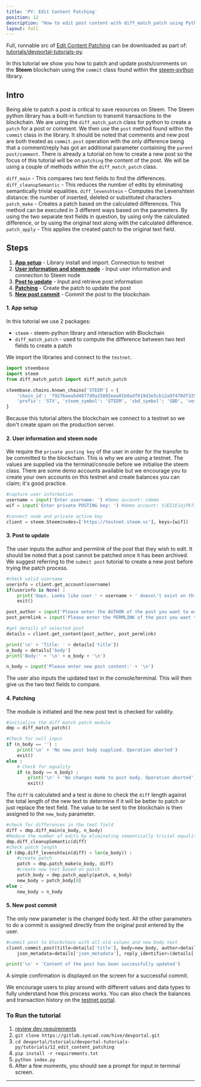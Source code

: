 ```yaml
---
title: 'PY: Edit Content Patching'
position: 12
description: "How to edit post content with diff_match_patch using Python."
layout: full
---              
```

<span class="fa-pull-left top-of-tutorial-repo-link"><span class="first-word">Full</span>, runnable src of [Edit Content Patching](https://gitlab.syncad.com/hive/devportal/-/tree/develop/tutorials/devportal-tutorials-py/tutorials/12_edit_content_patching) can be downloaded as part of: [tutorials/devportal-tutorials-py](https://gitlab.syncad.com/hive/devportal/-/tree/develop/tutorials/devportal-tutorials-py).</span>
<br>



In this tutorial we show you how to patch and update posts/comments on the **Steem** blockchain using the `commit` class found within the [steem-python](https://github.com/steemit/steem-python) library.

## Intro

Being able to patch a post is critical to save resources on Steem. The Steem python library has a built-in function to transmit transactions to the blockchain. We are using the `diff_match_patch` class for python to create a `patch` for a post or comment. We then use the `post` method found within the `commit` class in the library. It should be noted that comments and new post are both treated as `commit.post` operation with the only difference being that a comment/reply has got an additional parameter containing the `parent post/comment`. There is already a tutorial on how to create a new post so the focus of this tutorial will be on `patching` the content of the post. We will be using a couple of methods within the `diff_match_patch` class.

`diff_main` - This compares two text fields to find the differences.
`diff_cleanupSemantic` - This reduces the number of edits by eliminating semantically trivial equalities.
`diff_levenshtein` - Computes the Levenshtein distance: the number of inserted, deleted or substituted characters
`patch_make` - Creates a patch based on the calculated differences. This method can be executed in 3 different ways based on the parameters. By using the two separate text fields in question, by using only the calculated difference, or by using the original text along with the calculated difference.
`patch_apply` - This applies the created patch to the original text field.

## Steps

1.  [**App setup**](#setup) - Library install and import. Connection to testnet
1.  [**User information and steem node**](#userinfo) - Input user information and connection to Steem node
1.  [**Post to update**](#post) - Input and retrieve post information
1.  [**Patching**](#patch) - Create the patch to update the post
1.  [**New post commit**](#commit) - Commit the post to the blockchain

#### 1. App setup <a name="setup"></a>

In this tutorial we use 2 packages:

- `steem` - steem-python library and interaction with Blockchain
- `diff_match_patch` - used to compute the difference between two text fields to create a patch

We import the libraries and connect to the `testnet`.

```python
import steembase
import steem
from diff_match_patch import diff_match_patch

steembase.chains.known_chains['STEEM'] = {
    'chain_id': '79276aea5d4877d9a25892eaa01b0adf019d3e5cb12a97478df3298ccdd01673',
    'prefix': 'STX', 'steem_symbol': 'STEEM', 'sbd_symbol': 'SBD', 'vests_symbol': 'VESTS'
}
```

Because this tutorial alters the blockchain we connect to a testnet so we don't create spam on the production server.

#### 2. User information and steem node <a name="userinfo"></a>

We require the `private posting key` of the user in order for the transfer to be committed to the blockchain. This is why we are using a testnet. The values are supplied via the terminal/console before we initialise the steem class. There are some demo accounts available but we encourage you to create your own accounts on this testnet and create balances you can claim; it's good practice.

```python
#capture user information
username = input('Enter username: ') #demo account: cdemo
wif = input('Enter private POSTING key: ') #demo account: 5JEZ1EiUjFKfsKP32b15Y7jybjvHQPhnvCYZ9BW62H1LDUnMvHz

#connect node and private active key
client = steem.Steem(nodes=['https://testnet.steem.vc'], keys=[wif])
```

#### 3. Post to update <a name="post"></a>

The user inputs the author and permlink of the post that they wish to edit. It should be noted that a post cannot be patched once it has been archived. We suggest referring to the `submit post` tutorial to create a new post before trying the patch process.

```python
#check valid username
userinfo = client.get_account(username)
if(userinfo is None) :
    print('Oops. Looks like user ' + username + ' doesn\'t exist on this chain!')
    exit()

post_author = input('Please enter the AUTHOR of the post you want to edit: ')
post_permlink = input('Please enter the PERMLINK of the post you want to edit: ')

#get details of selected post
details = client.get_content(post_author, post_permlink)

print('\n' + 'Title: ' + details['title'])
o_body = details['body']
print('Body:' + '\n' + o_body + '\n')

n_body = input('Please enter new post content:' + '\n')
```

The user also inputs the updated text in the console/terminal. This will then give us the two text fields to compare.

#### 4. Patching <a name="patch"></a>

The module is initiated and the new post text is checked for validity.

```python
#initialise the diff match patch module
dmp = diff_match_patch()

#Check for null input
if (n_body == '') :
    print('\n' + 'No new post body supplied. Operation aborted')
    exit()
else :
    # Check for equality
    if (o_body == n_body) :
        print('\n' + 'No changes made to post body. Operation aborted')
        exit()
```

The `diff` is calculated and a test is done to check the `diff` length against the total length of the new text to determine if it will be better to patch or just replace the text field. The value to be sent to the blockchain is then assigned to the `new_body` parameter.

```python
#check for differences in the text field
diff = dmp.diff_main(o_body, n_body)
#Reduce the number of edits by eliminating semantically trivial equalities.
dmp.diff_cleanupSemantic(diff)
#check patch length
if (dmp.diff_levenshtein(diff) < len(o_body)) :
    #create patch
    patch = dmp.patch_make(o_body, diff)
    #create new text based on patch
    patch_body = dmp.patch_apply(patch, o_body)
    new_body = patch_body[0]
else :
    new_body = n_body
```

#### 5. New post commit <a name="commit"></a>

The only new parameter is the changed body text. All the other parameters to do a commit is assigned directly from the original post entered by the user.

```python
#commit post to blockchain with all old values and new body text
client.commit.post(title=details['title'], body=new_body, author=details['author'], permlink=details['permlink'],
    json_metadata=details['json_metadata'], reply_identifier=(details['parent_author'] + '/' + details['parent_permlink']))

print('\n' + 'Content of the post has been successfully updated')
```

A simple confirmation is displayed on the screen for a successful commit.

We encourage users to play around with different values and data types to fully understand how this process works. You can also check the balances and transaction history on the [testnet portal](http://condenser.steem.vc/).

### To Run the tutorial

1.  [review dev requirements](getting_started)
1.  `git clone https://gitlab.syncad.com/hive/devportal.git`
1.  `cd devportal/tutorials/devportal-tutorials-py/tutorials/12_edit_content_patching`
1.  `pip install -r requirements.txt`
1.  `python index.py`
1.  After a few moments, you should see a prompt for input in terminal screen.


---
